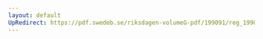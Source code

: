 ```yaml
---
layout: default
UpRedirect: https://pdf.swedeb.se/riksdagen-volumeG-pdf/199091/reg_199091/reg_199091_1127.pdf
---
```

